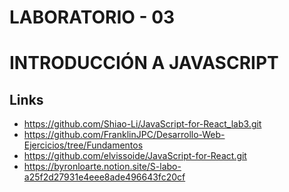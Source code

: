 # LABORATORIO - 03
# INTRODUCCIÓN A JAVASCRIPT


## Links

- https://github.com/Shiao-Li/JavaScript-for-React_lab3.git
- https://github.com/FranklinJPC/Desarrollo-Web-Ejercicios/tree/Fundamentos
- https://github.com/elvissoide/JavaScript-for-React.git
- https://byronloarte.notion.site/S-labo-a25f2d27931e4eee8ade496643fc20cf

